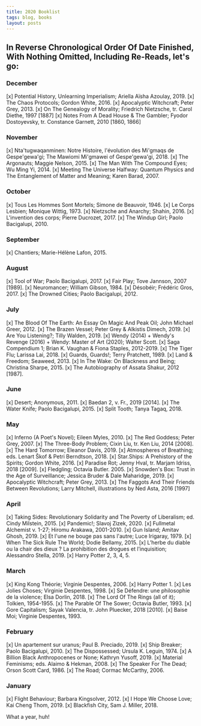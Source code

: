 ```yaml
---
title: 2020 Booklist
tags: blog, books
layout: posts
---
```


## In Reverse Chronological Order Of Date Finished, With Nothing Omitted, Including Re-Reads, let's go:

### December
[x] Potential History, Unlearning Imperialism; Ariella Aïsha Azoulay, 2019.
[x] The Chaos Protocols; Gordon White, 2016.
[x] Apocalyptic Witchcraft; Peter Grey, 2013.
[x] On The Genealogy of Morality; Friedrich Nietzsche, tr. Carol Diethe, 1997 [1887]
[x] Notes From A Dead House & The Gambler; Fyodor Dostoyevsky, tr. Constance Garnett, 2010 [1860, 1866]

### November
[x] Nta'tugwaqanminen: Notre Histoire, l'évolution des Mi'gmaqs de Gespe'gewa'gi; The Mawiomi Mi'gmawei of Gespe'gewa'gi, 2018.
[x] The Argonauts; Maggie Nelson, 2015.
[x] The Man With The Compound Eyes; Wu Ming Yi, 2014.
[x] Meeting The Universe Halfway: Quantum Physics and The Entanglement of Matter and Meaning; Karen Barad, 2007.

### October
[x] Tous Les Hommes Sont Mortels; Simone de Beauvoir, 1946.
[x] Le Corps Lesbien; Monique Wittig, 1973.
[x] Nietzsche and Anarchy; Shahin, 2016.
[x] L'invention des corps; Pierre Ducrozet, 2017.
[x] The Windup Girl; Paolo Bacigalupi, 2010.

### September
[x] Chantiers; Marie-Hélène Lafon, 2015.

### August
[x] Tool of War; Paolo Bacigalupi, 2017.
[x] Fair Play; Tove Jannson, 2007 [1989].
[x] Neuromancer; William Gibson, 1984.
[x] Désobéir; Frédéric Gros, 2017.
[x] The Drowned Cities; Paolo Bacigalupi, 2012.

### July
[x] The Blood Of The Earth: An Essay On Magic And Peak Oil; John Michael Greer, 2012.
[x] The Brazen Vessel; Peter Grey & Alkistis Dimech, 2019.
[x] Are You Listening?; Tilly Walden, 2019.
[x] Wendy (2014) + Wendy's Revenge (2016) + Wendy: Master of Art (2020); Walter Scott.
[x] Saga Compendium 1; Brian K. Vaughan & Fiona Staples, 2012-2019.
[x] The Tiger Flu; Larissa Lai, 2018.
[x] Guards, Guards!; Terry Pratchett, 1989.
[x] Land & Freedom; Seaweed, 2013.
[x] In The Wake: On Blackness and Being; Christina Sharpe, 2015.
[x] The Autobiography of Assata Shakur, 2012 [1987].

### June
[x] Desert; Anonymous, 2011.
[x] Baedan 2, v. Fr., 2019 [2014].
[x] The Water Knife; Paolo Bacigalupi, 2015.
[x] Split Tooth; Tanya Tagaq, 2018.

### May
[x] Inferno (A Poet's Novel); Eileen Myles, 2010.
[x] The Red Goddess; Peter Grey, 2007.
[x] The Three-Body Problem; Cixin Liu, tr. Ken Liu, 2014 [2008].
[x] The Hard Tomorrow; Eleanor Davis, 2019.
[x] Atmospheres of Breathing; eds. Lenart Škof & Petri Berndtson, 2018.
[x] Star.Ships: A Prehistory of the Spirits; Gordon White, 2016.
[x] Paradise Rot; Jenny Hval, tr.  Marjam Idriss, 2018 [2009].
[x] Fledgling; Octavia Butler. 2005.
[x] Snowden's Box: Trust in the Age of Surveillance; Jessica Bruder & Dale Maharidge, 2019.
[x] Apocalyptic Witchcraft; Peter Grey, 2013.
[x] The Faggots And Their Friends Between Revolutions; Larry Mitchell, illustrations by Ned Asta, 2016 [1997]

### April
[x] Taking Sides: Revolutionary Solidarity and The Poverty of Liberalism; ed. Cindy Milstein, 2015.
[x] Pandemic!; Slavoj Zizek, 2020.
[x] Fullmetal Alchemist v. 1-27; Hiromu Arakawa, 2001-2010.
[x] Gun Island; Amitav Ghosh, 2019.
[x] Et l'une ne bouge pas sans l'autre; Luce Irigaray, 1979.
[x] When The Sick Rule The World; Dodie Bellamy, 2015.
[x] L’herbe du diable ou la chair des dieux ? La prohibition des drogues et l’inquisition; Alessandro Stella, 2019.
[x] Harry Potter 2, 3, 4, 5.

### March
[x] King Kong Théorie; Virginie Despentes, 2006.
[x] Harry Potter 1.
[x] Les Jolies Choses; Virginie Despentes, 1998.
[x] Se Défendre: une philosophie de la violence; Elsa Dorlin, 2018.
[x] The Lord Of The Rings (all of it); Tolkien, 1954-1955.
[x] The Parable Of The Sower; Octavia Butler, 1993.
[x] Gore Capitalism; Sayak Valencia, tr. John Pluecker, 2018 [2010].
[x] Baise Moi; Virginie Despentes, 1993.

### February
[x] Un apartement sur uranus; Paul B. Preciado, 2019.
[x] Ship Breaker; Paolo Bacigalupi, 2010.
[x] The Dispossessed; Ursula K. Leguin, 1974.
[x] A Billion Black Anthropocenes or None; Kathryn Yusoff, 2019.
[x] Material Feminisms; eds. Alaimo & Hekman, 2008.
[x] The Speaker For The Dead; Orson Scott Card, 1986.
[x] The Road; Cormac McCarthy, 2006.

### January
[x] Flight Behaviour; Barbara Kingsolver, 2012.
[x] I Hope We Choose Love; Kai Cheng Thom, 2019.
[x] Blackfish City, Sam J. Miller, 2018.

What a year, huh!
